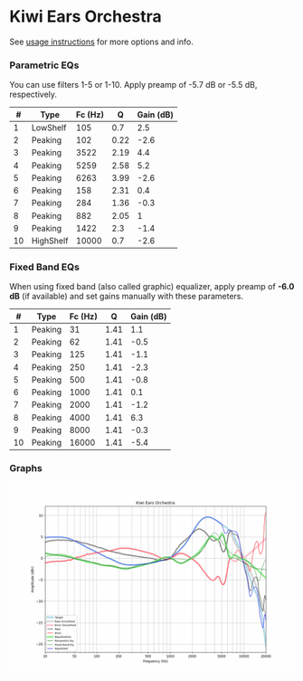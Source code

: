 # Kiwi Ears Orchestra
See [usage instructions](https://github.com/jaakkopasanen/AutoEq#usage) for more options and info.

### Parametric EQs
You can use filters 1-5 or 1-10. Apply preamp of -5.7 dB or -5.5 dB, respectively.

|   # | Type      |   Fc (Hz) |    Q |   Gain (dB) |
|-----|-----------|-----------|------|-------------|
|   1 | LowShelf  |       105 | 0.7  |         2.5 |
|   2 | Peaking   |       102 | 0.22 |        -2.6 |
|   3 | Peaking   |      3522 | 2.19 |         4.4 |
|   4 | Peaking   |      5259 | 2.58 |         5.2 |
|   5 | Peaking   |      6263 | 3.99 |        -2.6 |
|   6 | Peaking   |       158 | 2.31 |         0.4 |
|   7 | Peaking   |       284 | 1.36 |        -0.3 |
|   8 | Peaking   |       882 | 2.05 |         1   |
|   9 | Peaking   |      1422 | 2.3  |        -1.4 |
|  10 | HighShelf |     10000 | 0.7  |        -2.6 |

### Fixed Band EQs
When using fixed band (also called graphic) equalizer, apply preamp of **-6.0 dB** (if available) and set gains manually with these parameters.

|   # | Type    |   Fc (Hz) |    Q |   Gain (dB) |
|-----|---------|-----------|------|-------------|
|   1 | Peaking |        31 | 1.41 |         1.1 |
|   2 | Peaking |        62 | 1.41 |        -0.5 |
|   3 | Peaking |       125 | 1.41 |        -1.1 |
|   4 | Peaking |       250 | 1.41 |        -2.3 |
|   5 | Peaking |       500 | 1.41 |        -0.8 |
|   6 | Peaking |      1000 | 1.41 |         0.1 |
|   7 | Peaking |      2000 | 1.41 |        -1.2 |
|   8 | Peaking |      4000 | 1.41 |         6.3 |
|   9 | Peaking |      8000 | 1.41 |        -0.3 |
|  10 | Peaking |     16000 | 1.41 |        -5.4 |

### Graphs
![](./Kiwi%20Ears%20Orchestra.png)
